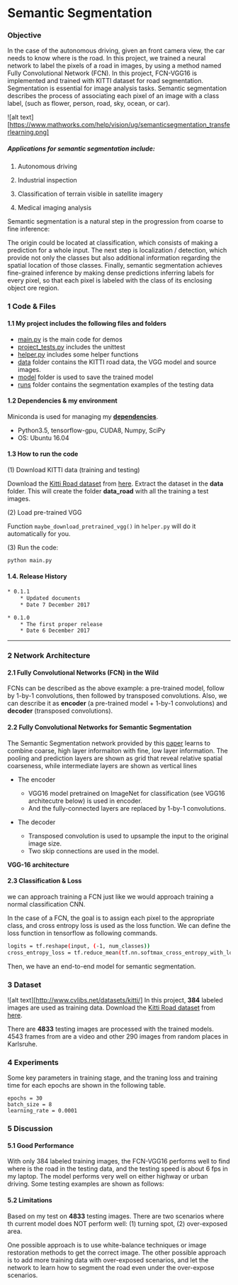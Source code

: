 # **Semantic Segmentation**

### Objective
In the case of the autonomous driving, given an front camera view, the car
needs to know where is the road. In this project, we trained a neural network
to label the pixels of a road in images, by using a method named Fully
Convolutional Network (FCN). In this project, FCN-VGG16 is implemented and trained
with KITTI dataset for road segmentation.
Segmentation is essential for image analysis tasks. Semantic segmentation describes the process of associating each pixel of an image with a class label, (such as flower, person, road, sky, ocean, or car).


![alt text][https://www.mathworks.com/help/vision/ug/semanticsegmentation_transferlearning.png]

##### Applications for semantic segmentation include:

1. Autonomous driving

2. Industrial inspection

3. Classification of terrain visible in satellite imagery

4. Medical imaging analysis

Semantic segmentation is a natural step in the progression from coarse to fine inference:

The origin could be located at classification, which consists of making a prediction for a whole input.
The next step is localization / detection, which provide not only the classes but also additional information regarding the spatial location of those classes.
Finally, semantic segmentation achieves fine-grained inference by making dense predictions inferring labels for every pixel, so that each pixel is labeled with the class of its enclosing object ore region.

### 1 Code & Files

#### 1.1 My project includes the following files and folders

* [main.py](main.py) is the main code for demos
* [project_tests.py](project_test.py) includes the unittest
* [helper.py](yolo_pipeline.py) includes some helper functions
* [data](data) folder contains the KITTI road data, the VGG model and source images.
* [model](model) folder is used to save the trained model
* [runs](runs) folder contains the segmentation examples of the testing data



#### 1.2 Dependencies & my environment

Miniconda is used for managing my [**dependencies**](env-gpu-py35.yml).

* Python3.5, tensorflow-gpu, CUDA8, Numpy, SciPy
* OS: Ubuntu 16.04


#### 1.3 How to run the code

(1) Download KITTI data (training and testing)

Download the [Kitti Road dataset](http://www.cvlibs.net/datasets/kitti/eval_road.php)
from [here](http://www.cvlibs.net/download.php?file=data_road.zip).  Extract the
dataset in the **data** folder. This will create the folder **data_road** with all
the training a test images.

(2) Load pre-trained VGG

Function ```maybe_download_pretrained_vgg()``` in ```helper.py``` will do
it automatically for you.

(3) Run the code:
```sh
python main.py
```


#### 1.4. Release History
```sh
* 0.1.1
    * Updated documents
    * Date 7 December 2017

* 0.1.0
    * The first proper release
    * Date 6 December 2017
```

---

### 2 Network Architecture

#### 2.1 Fully Convolutional Networks (FCN) in the Wild



FCNs can be described as the above example: a pre-trained model, follow by
1-by-1 convolutions, then followed by transposed convolutions. Also, we
can describe it as **encoder** (a pre-trained model + 1-by-1 convolutions)
and **decoder** (transposed convolutions).

#### 2.2 Fully Convolutional Networks for Semantic Segmentation


The Semantic Segmentation network provided by this
[paper](https://people.eecs.berkeley.edu/~jonlong/long_shelhamer_fcn.pdf)
learns to combine coarse, high layer informaiton with fine, low layer
information. The pooling and prediction
layers are shown as grid that reveal relative spatial coarseness,
while intermediate layers are shown as vertical lines

* The encoder
    * VGG16 model pretrained on ImageNet for classification (see VGG16
    architecutre below) is used in encoder.
    * And the fully-connected layers are replaced by 1-by-1 convolutions.

* The decoder
    * Transposed convolution is used to upsample the input to the
     original image size.
    * Two skip connections are used in the model.

**VGG-16 architecture**




#### 2.3 Classification & Loss
we can approach training a FCN just like we would approach training a normal
classification CNN.

In the case of a FCN, the goal is to assign each pixel to the appropriate
class, and cross entropy loss is used as the loss function. We can define
the loss function in tensorflow as following commands.

```sh
logits = tf.reshape(input, (-1, num_classes))
cross_entropy_loss = tf.reduce_mean(tf.nn.softmax_cross_entropy_with_logits(logits, labels))
```
Then, we have an end-to-end model for semantic segmentation.

### 3 Dataset

![alt text][http://www.cvlibs.net/datasets/kitti/]
In this project, **384** labeled images are used as training data.
Download the [Kitti Road dataset](http://www.cvlibs.net/datasets/kitti/eval_road.php)
from [here](http://www.cvlibs.net/download.php?file=data_road.zip).

There are **4833** testing images are processed with the trained models.
4543 frames from are a video and other 290 images from random places in Karlsruhe.


### 4 Experiments

Some key parameters in training stage, and the traning loss and training
time for each epochs are shown in the following table.

    epochs = 30
    batch_size = 8
    learning_rate = 0.0001



### 5 Discussion

#### 5.1 Good Performance

With only 384 labeled training images, the FCN-VGG16 performs well to find
where is the road in the testing data, and the testing speed is about 6
fps in my laptop. The model performs very well on either highway or urban driving.
Some testing examples are shown as follows:



#### 5.2 Limitations

Based on my test on **4833** testing images. There are two scenarios where
th current model does NOT perform well: (1) turning spot, (2)
over-exposed area.

One possible approach is to use white-balance techniques or image restoration methods
to get the correct image. The other possible approach is to add more
training data with over-exposed scenarios, and let the network to learn
how to segment the road even under the over-expose scenarios.


